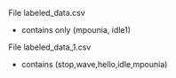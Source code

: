 File labeled_data.csv
 - contains only (mpounia, idle1)

File labeled_data_1.csv 
- contains  (stop,wave,hello,idle,mpounia)
